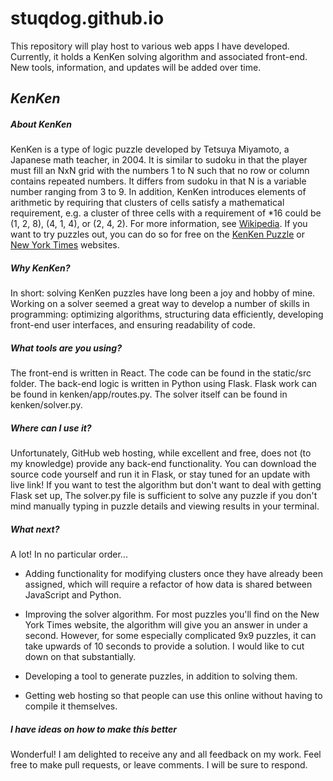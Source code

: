 # stuqdog.github.io

This repository will play host to various web apps I have developed. Currently, it holds a KenKen solving algorithm and associated front-end. New tools, information, and updates will be added over time.

_KenKen_
-------

##### About KenKen

KenKen is a type of logic puzzle developed by Tetsuya Miyamoto, a Japanese math teacher, in 2004. It is similar to sudoku in that the player must fill an NxN grid with the numbers 1 to N such that no row or column contains repeated numbers. It differs from sudoku in that N is a variable number ranging from 3 to 9. In addition, KenKen introduces elements of arithmetic by requiring that clusters of cells satisfy a mathematical requirement, e.g. a cluster of three cells with a requirement of *16 could be (1, 2, 8), (4, 1, 4), or (2, 4, 2). For more information, see [Wikipedia](https://en.wikipedia.org/wiki/KenKen). If you want to try puzzles out, you can do so for free on the [KenKen Puzzle](http://www.kenkenpuzzle.com/) or [New York Times](https://www.nytimes.com/crosswords/game/kenken) websites.

##### Why KenKen?

In short: solving KenKen puzzles have long been a joy and hobby of mine. Working on a solver seemed a great way to develop a number of skills in programming: optimizing algorithms, structuring data efficiently, developing front-end user interfaces, and ensuring readability of code.

##### What tools are you using?

The front-end is written in React. The code can be found in the static/src folder. The back-end logic is written in Python using Flask. Flask work can be found in kenken/app/routes.py. The solver itself can be found in kenken/solver.py. 

##### Where can I use it? 

Unfortunately, GitHub web hosting, while excellent and free, does not (to my knowledge) provide any back-end functionality. You can download the source code yourself and run it in Flask, or stay tuned for an update with live link! If you want to test the algorithm but don't want to deal with getting Flask set up, The solver.py file is sufficient to solve any puzzle if you don't mind manually typing in puzzle details and viewing results in your terminal.

##### What next? 

A lot! In no particular order...

* Adding functionality for modifying clusters once they have already been assigned, which will require a refactor of how data is shared between JavaScript and Python. 

* Improving the solver algorithm. For most puzzles you'll find on the New York Times website, the algorithm will give you an answer in under a second. However, for some especially complicated 9x9 puzzles, it can take upwards of 10 seconds to provide a solution. I would like to cut down on that substantially.

* Developing a tool to generate puzzles, in addition to solving them. 

* Getting web hosting so that people can use this online without having to compile it themselves.

##### I have ideas on how to make this better

Wonderful! I am delighted to receive any and all feedback on my work. Feel free to make pull requests, or leave comments. I will be sure to respond. 
